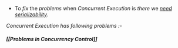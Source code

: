 - To *fix* the *problems* when *Concurrent Execution* is *there* we <u>*need serializability*</u>.

*Concurrent Execution has following problems :-*
#####  [[Problems in Concurrency Control]]